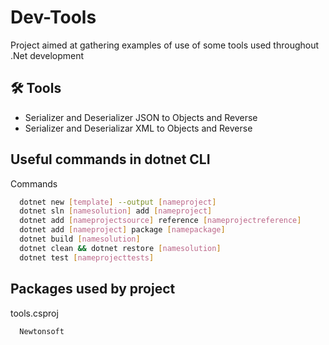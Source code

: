# Dev-Tools
Project aimed at gathering examples of use of some tools used throughout .Net development

## 🛠 Tools
- Serializer and Deserializer JSON to Objects and Reverse
- Serializer and Deserializar XML to Objects and Reverse

## Useful commands in dotnet CLI
Commands

```bash
  dotnet new [template] --output [nameproject]
  dotnet sln [namesolution] add [nameproject]
  dotnet add [nameprojectsource] reference [nameprojectreference]
  dotnet add [nameproject] package [namepackage]
  dotnet build [namesolution]
  dotnet clean && dotnet restore [namesolution]
  dotnet test [nameprojecttests]
```

## Packages used by project

tools.csproj
```bash
  Newtonsoft
```